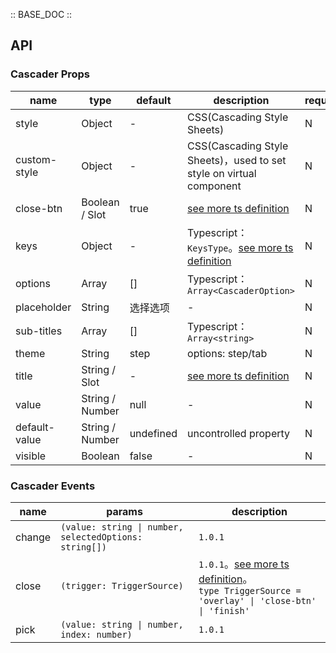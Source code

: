 :: BASE_DOC ::

## API

### Cascader Props

name | type | default | description | required
-- | -- | -- | -- | --
style | Object | - | CSS(Cascading Style Sheets) | N
custom-style | Object | - | CSS(Cascading Style Sheets)，used to set style on virtual component | N
close-btn | Boolean / Slot | true | [see more ts definition](https://github.com/Tencent/tdesign-miniprogram/blob/develop/src/common/common.ts) | N
keys | Object | - | Typescript：`KeysType`。[see more ts definition](https://github.com/Tencent/tdesign-miniprogram/blob/develop/src/common/common.ts) | N
options | Array | [] | Typescript：`Array<CascaderOption>` | N
placeholder | String | 选择选项 | \- | N
sub-titles | Array | [] | Typescript：`Array<string>` | N
theme | String | step | options: step/tab | N
title | String / Slot | - | [see more ts definition](https://github.com/Tencent/tdesign-miniprogram/blob/develop/src/common/common.ts) | N
value | String / Number | null | \- | N
default-value | String / Number | undefined | uncontrolled property | N
visible | Boolean | false | \- | N

### Cascader Events

name | params | description
-- | -- | --
change | `(value: string \| number, selectedOptions: string[])` | `1.0.1`
close | `(trigger: TriggerSource)` | `1.0.1`。[see more ts definition](https://github.com/Tencent/tdesign-miniprogram/tree/develop/src/cascader/type.ts)。<br/>`type TriggerSource = 'overlay' \| 'close-btn' \| 'finish'`<br/>
pick | `(value: string \| number, index: number)` | `1.0.1`
